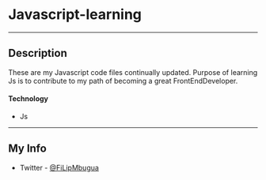 # Javascript-learning

---

## Description

These are my Javascript code files continually updated. Purpose of learning Js is to contribute to my path of becoming a great FrontEndDeveloper.

#### Technology

- Js

---

## My Info

- Twitter - [@FiLipMbugua](https://twitter.com/FiLipMbugua)
